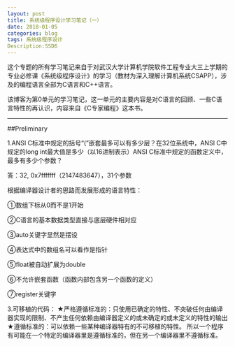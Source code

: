 ```yaml
---
layout: post
title: 系统级程序设计学习笔记（一）
date: 2018-01-05
categories: blog
tags: 系统级程序设计
Description:SSD6
---
```


这个专题的所有学习笔记来自于对武汉大学计算机学院软件工程专业大三上学期的专业必修课《系统级程序设计》的学习（教材为深入理解计算机系统CSAPP），涉及的编程语言全部为C语言和C++语言。

该博客为第0单元的学习笔记，这一单元的主要内容是对C语言的回顾、一些C语言特性的再认识，内容来自《C专家编程》这本书。

-------------------
##Preliminary

1.ANSI C标准中规定的括号“(”嵌套最多可以有多少层？在32位系统中，ANSI C中规定的long int最大值是多少（以16进制表示）ANSI C标准中规定的函数定义中，最多有多少个参数？

答：32,  0x7fffffff（2147483647），31个参数

根据编译器设计者的思路而发展形成的语言特性：

①数组下标从0而不是1开始

②C语言的基本数据类型直接与底层硬件相对应

③auto关键字显然是摆设

④表达式中的数组名可以看作是指针

⑤float被自动扩展为double

⑥不允许嵌套函数（函数内部包含另一个函数的定义）

⑦register关键字

3.可移植的代码：
★严格遵循标准的：只使用已确定的特性、不突破任何由编译器实现的限制、不产生任何依赖由编译器定义的或未确定的或未定义的特性的输出
★遵循标准的：可以依赖一些某种编译器特有的不可移植的特性。
所以一个程序有可能在一个特定的编译器里是遵循标准的，但在另一个编译器里不遵循标准。














